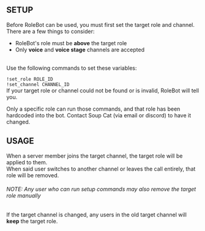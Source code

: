 ## SETUP

Before RoleBot can be used, you must first set the target role and channel. There are a few things to consider:<br />
- RoleBot's role must be **above** the target role
- Only **voice** and **voice stage** channels are accepted
<br />
Use the following commands to set these variables:

`!set_role ROLE_ID` <br />
`!set_channel CHANNEL_ID` <br />
If your target role or channel could not be found or is invalid, RoleBot will tell you.

Only a specific role can run those commands, and that role has been hardcoded into the bot. Contact Soup Cat (via email or discord) to have it changed.


## USAGE

When a server member joins the target channel, the target role will be applied to them. <br />
When said user switches to another channel or leaves the call entirely, that role will be removed. <br />
<h6> NOTE: Any user who can run setup commands may also remove the target role manually </h6>

If the target channel is changed, any users in the old target channel will **keep** the target role.
